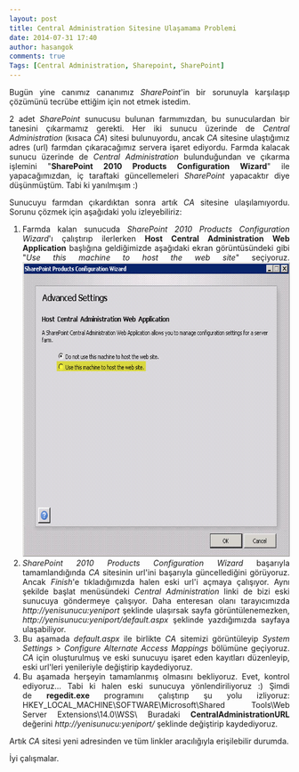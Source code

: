 ```yaml
---
layout: post
title: Central Administration Sitesine Ulaşamama Problemi
date: 2014-07-31 17:40
author: hasangok
comments: true
Tags: [Central Administration, Sharepoint, SharePoint]
---
```

<p style="text-align: justify;">Bugün yine canımız cananımız <em>SharePoint</em>'in bir sorunuyla karşılaşıp çözümünü tecrübe ettiğim için not etmek istedim.</p>
<p style="text-align: justify;">2 adet <em>SharePoint</em> sunucusu bulunan farmımızdan, bu sunuculardan bir tanesini çıkarmamız gerekti. Her iki sunucu üzerinde de <em>Central Administration</em> (kısaca <em>CA</em>) sitesi bulunuyordu, ancak <em>CA</em> sitesine ulaştığımız adres (url) farmdan çıkaracağımız servera işaret ediyordu. Farmda kalacak sunucu üzerinde de <em>Central Administration</em> bulunduğundan ve çıkarma işlemini "<strong>SharePoint 2010 Products Configuration Wizard</strong>" ile yapacağımızdan, iç taraftaki güncellemeleri <em>SharePoint</em> yapacaktır diye düşünmüştüm. Tabi ki yanılmışım :)</p>
<p style="text-align: justify;"><!--more--></p>
<p style="text-align: justify;">Sunucuyu farmdan çıkardıktan sonra artık <em>CA</em> sitesine ulaşılamıyordu. Sorunu çözmek için aşağıdaki yolu izleyebiliriz:</p>

<ol style="text-align: justify;">
	<li>Farmda kalan sunucuda <em>SharePoint 2010 Products Configuration Wizard</em>'ı çalıştırıp ilerlerken <strong>Host Central Administration Web Application</strong> başlığına geldiğimizde aşağıdaki ekran görüntüsündeki gibi "<em>Use this machine to host the web site</em>" seçiyoruz.
<img class="aligncenter size-full wp-image-744" src="https://raw.githubusercontent.com/hasangok/hasangok.github.io/master/uploads/2014/07/Use-this-machine-to-host-the-web-site.jpg" alt="Use-this-machine-to-host-the-web-site" width="620" height="529" /></li>
	<li><em>SharePoint 2010 Products Configuration Wizard</em> başarıyla tamamlandığında <em>CA</em> sitesinin url'ini başarıyla güncellediğini görüyoruz. Ancak <em>Finish</em>'e tıkladığımızda halen eski url'i açmaya çalışıyor. Aynı şekilde başlat menüsündeki <em>Central Administration</em> linki de bizi eski sunucuya göndermeye çalışıyor. Daha enteresan olanı tarayıcımızda <em>http://yenisunucu:yeniport</em> şeklinde ulaşırsak sayfa görüntülenemezken, <em>http://yenisunucu:yeniport/default.aspx</em> şeklinde yazdığımızda sayfaya ulaşabiliyor.</li>
	<li>Bu aşamada <em>default.aspx</em> ile birlikte <em>CA</em> sitemizi görüntüleyip <em>System Settings</em> &gt; <em>Configure Alternate Access Mappings</em> bölümüne geçiyoruz. <em>CA</em> için oluşturulmuş ve eski sunucuyu işaret eden kayıtları düzenleyip, eski url'leri yenileriyle değiştirip kaydediyoruz.</li>
	<li>Bu aşamada herşeyin tamamlanmış olmasını bekliyoruz. Evet, kontrol ediyoruz... Tabi ki halen eski sunucuya yönlendiriliyoruz :) Şimdi de <strong>regedit.exe</strong> programını çalıştırıp şu yolu izliyoruz:
HKEY_LOCAL_MACHINE\SOFTWARE\Microsoft\Shared Tools\Web Server Extensions\14.0\WSS\
Buradaki <strong>CentralAdministrationURL</strong> değerini <em>http://yenisunucu:yeniport/</em> şeklinde değiştirip kaydediyoruz.</li>
</ol>
<p style="text-align: justify;">Artık <em>CA</em> sitesi yeni adresinden ve tüm linkler aracılığıyla erişilebilir durumda.</p>
<p style="text-align: justify;">İyi çalışmalar.</p>
